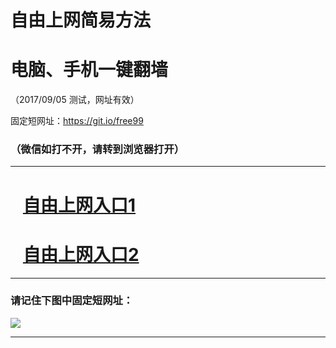 ﻿# 自由上网简易方法

# 电脑、手机一键翻墙

（2017/09/05 测试，网址有效）

固定短网址：https://git.io/free99

### （微信如打不开，请转到浏览器打开）


***





# &nbsp;&nbsp; <a href="http://ft1954014557.fwq-tz1001.xyz/fwqtz01.html?t=090500128191 " target="_blank">自由上网入口1</a>
# &nbsp;&nbsp; <a href="http://ft2762021169.fwq-tz1002.xyz/fwqtz02.html?t=09050014391 " target="_blank">自由上网入口2</a>
***

### 请记住下图中固定短网址：

<img src="https://s3-us-west-2.amazonaws.com/fwq-1001/yjfq-20170905okok.png" /> 


***

